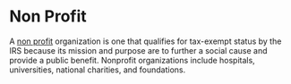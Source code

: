# Non Profit
A [non profit](https://instantnonprofitapp.com/) organization is one that qualifies for tax-exempt status by the IRS because its mission and purpose are to further a social cause and provide a public benefit. Nonprofit organizations include hospitals, universities, national charities, and foundations. 
